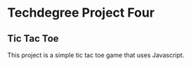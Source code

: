 # Techdegree Project Four
## Tic Tac Toe

This project is a simple tic tac toe game that uses Javascript.
